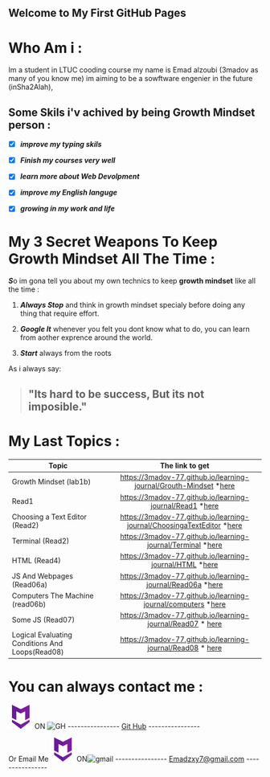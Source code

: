 ## Welcome to My First GitHub Pages

# Who Am i :

Im a student in LTUC cooding course my name is Emad alzoubi (3madov as many of you know me)
im aiming to be a sowftware engenier in the future (inSha2Alah), 

## Some Skils i'v achived by being Growth Mindset person :

- [x] ***improve my typing skils***
- [x] ***Finish my courses very well***
- [x] ***learn more about Web Devolpment***
- [x] ***improve my English languge***
- [x] ***growing in my work and life***


# My 3 Secret Weapons To Keep **Growth Mindset** All The Time :

***S***o im gona tell you about my own technics to keep **growth mindset** like all the time :
1. ***Always Stop*** and think in growth mindset specialy before doing any thing that require effort.

2. ***Google It*** whenever you felt you dont know what to do, you can learn from aother exprence around the world.

3. ***Start*** always from the roots


As i always say:
>## "Its hard to be success, But its not imposible."



# My Last Topics :
 
|           Topic                |                          The link to get                         |
| ------------------------------ |:----------------------------------------------------------------:|
|      Growth Mindset (lab1b)    | https://3madov-77.github.io/learning-journal/Grouth-Mindset   *[here](https://3madov-77.github.io/learning-journal/Grouth-Mindset)      |
|          Read1                 | https://3madov-77.github.io/learning-journal/Read1  *[here](https://3madov-77.github.io/learning-journal/Read1)               |
| Choosing a Text Editor (Read2) | https://3madov-77.github.io/learning-journal/ChoosingaTextEditor  *[here](https://3madov-77.github.io/learning-journal/ChoosingaTextEditor) |
|       Terminal (Read2)         | https://3madov-77.github.io/learning-journal/Terminal *[here](https://3madov-77.github.io/learning-journal/Terminal)            |
|       HTML (Read4)         | https://3madov-77.github.io/learning-journal/HTML *[here](https://3madov-77.github.io/learning-journal/HTML)            |
JS And Webpages (Read06a)|https://3madov-77.github.io/learning-journal/Read06a *[here](https://3madov-77.github.io/learning-journal/Read06a)|
Computers The Machine (read06b)| https://3madov-77.github.io/learning-journal/computers *[here](https://3madov-77.github.io/learning-journal/computers)|
| Some JS (Read07)| https://3madov-77.github.io/learning-journal/Read07 * [here](https://3madov-77.github.io/learning-journal/Read07)|
|Logical Evaluating Conditions And Loops(Read08)| https://3madov-77.github.io/learning-journal/Read08 * [here](https://3madov-77.github.io/learning-journal/Read08)|



# You can always contact me :

![logo](https://github.com/adam-p/markdown-here/raw/master/src/common/images/icon48.png "Conact me")
ON ![GH](https://github.githubassets.com/images/modules/logos_page/GitHub-Mark.png)
 ---------------- [Git Hub](https://github.com/3madov-77) ----------------

Or Email Me 
![logo](https://github.com/adam-p/markdown-here/raw/master/src/common/images/icon48.png "Conact me")
ON![gmail](https://upload.wikimedia.org/wikipedia/commons/4/4e/Gmail_Icon.png)
 ---------------- Emadzxy7@gmail.com ----------------


